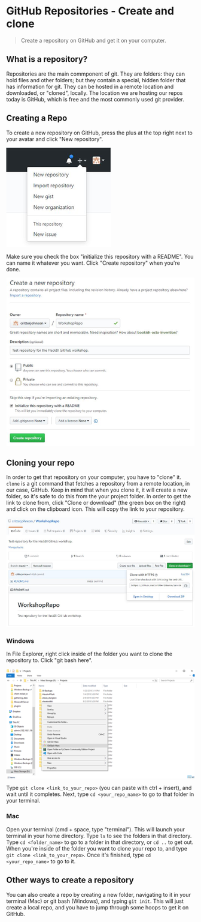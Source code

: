 # GitHub Repositories - Create and clone
> Create a repository on GitHub and get it on your computer.

## What is a repository?
Repositories are the main commponent of git. They are folders: they can hold files and other folders; but they contain a special, hidden folder that has information for git. They can be hosted in a remote location and downloaded, or "cloned", locally. The location we are hosting our repos today is GitHub, which is free and the most commonly used git provider.

## Creating a Repo
To create a new repository on GitHub, press the plus at the top right next to your avatar and click "New repository".

![Press the plus at the top right of the screen and click "New repository".](images/create_repo.JPG)

Make sure you check the box "initialize this repository with a README". You can name it whatever you want. Click "Create repository" when you're done.

![Repo creation menu](images/new_repo.JPG)

## Cloning your repo
In order to get that repository on your computer, you have to "clone" it. `clone` is a git command that fetches a repository from a remote location, in our case, GitHub. Keep in mind that when you clone it, it will create a new folder, so it's safe to do this from the your project folder. In order to get the link to clone from, click "Clone or download" (the green box on the right) and click on the clipboard icon. This will copy the link to your repository.

![Clone or download](images/clone.JPG)

### Windows
In File Explorer, right click inside of the folder you want to clone the repository to. Click "git bash here".

![git bash here](images/git_bash.png)

Type `git clone <link_to_your_repo>` (you can paste with ctrl + insert), and wait until it completes. Next, type `cd <your_repo_name>` to go to that folder in your terminal.

### Mac
Open your terminal (cmd + space, type "terminal"). This will launch your terminal in your home directory. Type `ls` to see the folders in that directory. Type `cd <folder_name>` to go to a folder in that directory, or `cd ..` to get out. When you're inside of the folder you want to clone your repo to, and type `git clone <link_to_your_repo>`. Once it's finished, type `cd <your_repo_name>` to go to it.

## Other ways to create a repository
You can also create a repo by creating a new folder, navigating to it in your terminal (Mac) or git bash (Windows), and typing `git init`. This will just create a local repo, and you have to jump through some hoops to get it on GitHub.
